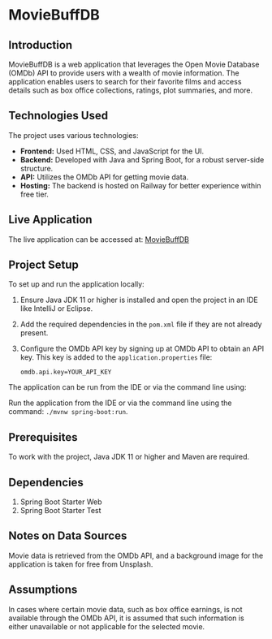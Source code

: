 # MovieBuffDB

## Introduction
MovieBuffDB is a web application that leverages the Open Movie Database (OMDb) API to provide users with a wealth of movie information. The application enables users to search for their favorite films and access details such as box office collections, ratings, plot summaries, and more.

## Technologies Used
The project uses various technologies:
- **Frontend:** Used HTML, CSS, and JavaScript for the UI.
- **Backend:** Developed with Java and Spring Boot, for a robust server-side structure.
- **API:** Utilizes the OMDb API for getting movie data.
- **Hosting:** The backend is hosted on Railway for better experience within free tier.

## Live Application
The live application can be accessed at: [MovieBuffDB](https://moviebuffdb-production.up.railway.app/)

## Project Setup
To set up and run the application locally:

1. Ensure Java JDK 11 or higher is installed and open the project in an IDE like IntelliJ or Eclipse.

2. Add the required dependencies in the `pom.xml` file if they are not already present.

3. Configure the OMDb API key by signing up at OMDb API to obtain an API key. This key is added to the `application.properties` file:
   ```properties
   omdb.api.key=YOUR_API_KEY
The application can be run from the IDE or via the command line using:

Run the application from the IDE or via the command line using the command: `./mvnw spring-boot:run`.

## Prerequisites
To work with the project, Java JDK 11 or higher and Maven are required.

## Dependencies


1. Spring Boot Starter Web
3. Spring Boot Starter Test

## Notes on Data Sources
Movie data is retrieved from the OMDb API, and a background image for the application is taken for free from Unsplash.

## Assumptions 
In cases where certain movie data, such as box office earnings, is not available through the OMDb API, it is assumed that such information is either unavailable or not applicable for the selected movie.
